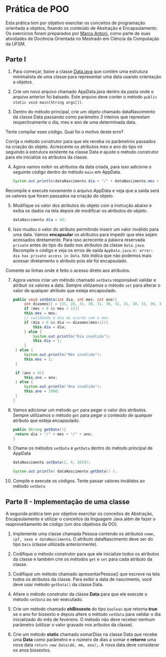 # Prática de POO
Esta prática tem por objetivo exercitar os conceitos de programação orientada a objetos, fixando os conteúdo de Abstração e Encapsulamento. Os exercícios foram preparados por [Marco Antoni](https://github.com/marcoantoni/docenciaI), como parte de suas atividades de Docência Orientada no Mestrado em Ciência da Computação da UFSM.

## Parte I
1. Para começar, baixe a classe [Data.java](Data.java) que contém uma estrutura minimalista de uma classe para representar uma data usando orientação a objetos.

2. Crie um novo arquivo chamado AppData.java dentro da pasta onde o arquivo anterior foi baixado. Este arquivo deve conter o método `public static void main(String args[])`.

3. Dentro do método principal, crie um objeto chamado dataNascimento da classe Data passando como parâmetro 3 inteiros que represtam respectivamente o dia, mes e ano de uma determinada data.

Tente compilar esse código. Qual foi o motivo deste erro? 

Corrija o método construtor para que ele receba os parâmetros passados na criação do objeto. Acrescente os atributos mes e ano do tipo int seguindo à estrutura existente na classe Data e ajuste o método construtor para ele inicialize os atributos da classe.

4. Agora vamos exibir os atributos da data criada, para isso adicione o seguinte código  dentro do método `main` em AppData.
   ```java
   System.out.println(dataNascimento.dia + "/" + dataNascimento.mes + "/" +     dataNascimento.ano);
   ```

Recompile e execute novamente o arquivo AppData e veja que a saída será os valores que foram passados na criação do objeto. 

5. Modifique os valor dos atributos do objeto com a instrução abaixo e exiba os dados na tela depois de modificar os atributos do objeto.
   ```java
   dataNascimento.dia = 40;
   ```

6. Isso mudou o valor do atributo permitindo inserir um valor inválido para uma data. Vamos **encapsular** os atributos para impedir que eles sejam acessados diretamente. Para isso acrecente a palavra reservada `private` antes do tipo do dado nos atributos da classe `Data.java`. Recompile o código e veja os erros de saída `AppData.java:X: error: dia has private access in Data`. Isto indica que não podemos mais acessar diretamento o atributo pois ele foi encapsulado.

Comente as linhas onde é feito o acesso direto aos atributos.

7. Agora vamos criar um método chamado `setData` responsável validar e  atribuir os valores a data. Sempre utilizamos o método `set` para alterar o valor de qualquer atributo que esteja encapsulado.
   ```java
   public void setData(int dia, int mes, int ano){
        int diasmes[] = {31, 28, 31, 30, 31, 30, 31, 31, 30, 31, 30, 31};
        if (mes > 0 && mes < 13){
		this.mes = mes;
		// validando o dia de acordo com o mes
		if (dia > 0 && dia <= diasmes[mes+1]){
			this.dia = dia;
		} else {
			System.out.println("Dia inválido");
			this.dia = 1;
		} 
	} else {
		System.out.println("Mês inválido");
		this.mes = 1;
	}

	if (ano > 0){
		this.ano = ano;
	} else {
		System.out.println("Ano inválido");
		this.ano = 1900;
	}
   }
   ```

8. Vamos adicionar um método `get` para pegar o valor dos atributos. Sempre utilizamos o método `get` para pegar o conteúdo de qualquer atributo que esteja encapsulado.
   ```java
   public String getData(){
   	return dia + "/" + mes + "/" + ano;
   }
   ```

9. Chame os métodos `setData` e `getData` dentro do método principal de AppData
   ```java
   dataNascimento.setData(2, 6, 2019);
   
   System.out.println( dataNascimento.getData() );
   
   ```

10. Compile e execute os códigos. Tente passar valores inválidos ao método `setData`


## Parte II - Implementação de uma classe
A segunda prática tem por objetivo exercitar os conceitos de Abstração, Encapsulamento e utilizar o conceitos da linguagem Java além de fazer o reaproveitamento de código (um dos objetivos da OO).

1. Implemente uma classe chamada Pessoa contendo os atributos `nome, cpf, sexo e dataNascimento`. O atributo dataNascimento deve ser do tipo `Data` (classe utilizada anteriormente).

2. Codifique o método construtor para que ele inicialize todos os atributos da classe e também crie os métodos `get` e `set` para cada atributo da classe. 

3. Codifique um método chamado apresentarPessoa() que escreve na tela todos os atributos da classe. Para exibir a data de nascimento, você deve usar método `getData()` da classe Data. 

4. Altere o método construtor da classe **Data** para que ele execute o método `setData` ao ser executado.

5. Crie um método chamado **ehBissexto** do tipo `boolean` que retorna **true** se o ano for bissexto e depois altere o método `setData` para validar o dia inicializado do mês de fevereiro. O método não deve receber nenhum parâmetro (utilizar o valor gravado nos aributos da classe).

4. Crie um método **static** chamado somarDias na classe Data que recebe uma **Data** como parâmetro e o número de dias a somar e **retorne** uma nova data ```return new Data(dd, mm, ano);```. A nova data deve considerar os anos bissextos. 
 
